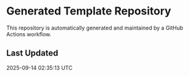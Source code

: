 # Generated Template Repository

This repository is automatically generated and maintained by a GitHub Actions workflow.

## Last Updated
2025-09-14 02:35:13 UTC
